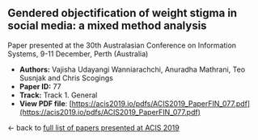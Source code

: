 ## Gendered objectification of weight stigma in social media: a mixed method analysis

Paper presented at the 30th Australasian Conference on Information Systems, 9-11 December, Perth (Australia)
- **Authors:** Vajisha Udayangi Wanniarachchi, Anuradha Mathrani, Teo Susnjak and Chris Scogings
- **Paper ID:** 77
- **Track:** Track 1. General
- **View PDF file**: [https://acis2019.io/pdfs/ACIS2019_PaperFIN_077.pdf](https://acis2019.io/pdfs/ACIS2019_PaperFIN_077.pdf)

&larr; back to [full list of papers presented at ACIS 2019](https://acis2019.io/)